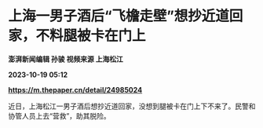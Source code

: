 # 上海一男子酒后“飞檐走壁”想抄近道回家，不料腿被卡在门上
**澎湃新闻编辑 孙骏 视频来源 上海松江**

**2023-10-19 05:12**

**https://m.thepaper.cn/detail/24985024**

近日，上海松江一男子酒后想抄近道回家，没想到腿被卡在门上下不来了。民警和协管人员上去“营救”，助其脱险。